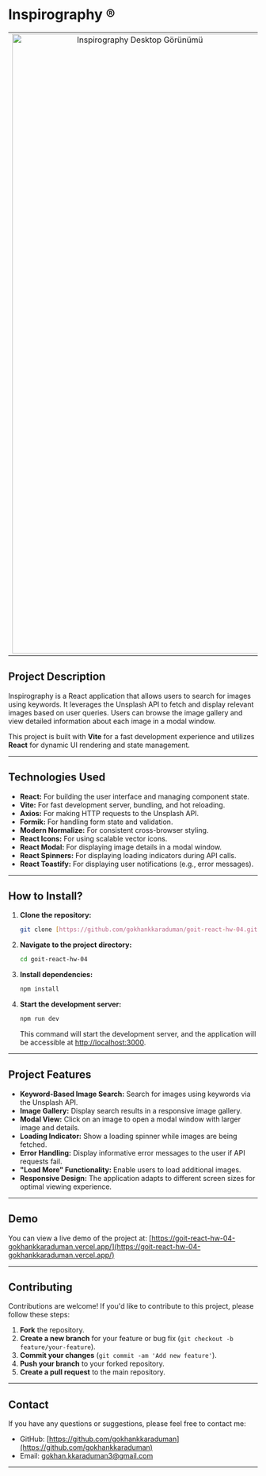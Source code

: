 # Inspirography ®

<table style="width:100%;">
  <tr>
    <td align="center" style="vertical-align: top;"><img src="./src/assets/page_Desktop.png" alt="Inspirography Desktop Görünümü" width="500" height="1250"></td>
    <td align="center" style="vertical-align: top;"><img src="./src/assets/page_Tablet.png" alt="Inspirography Tablet Görünümü" width="500" height="1250"></td>
    <td align="center" style="vertical-align: top;"><img src="./src/assets/page_Mobile.png" alt="Inspirography Mobil Görünümü" width="150" height="1250"></td>
  </tr>
</table>

## Project Description

Inspirography is a React application that allows users to search for images using keywords. It leverages the Unsplash API to fetch and display relevant images based on user queries. Users can browse the image gallery and view detailed information about each image in a modal window.

This project is built with **Vite** for a fast development experience and utilizes **React** for dynamic UI rendering and state management.

---

## Technologies Used

-   **React:** For building the user interface and managing component state.
-   **Vite:** For fast development server, bundling, and hot reloading.
-   **Axios:** For making HTTP requests to the Unsplash API.
-   **Formik:** For handling form state and validation.
-   **Modern Normalize:** For consistent cross-browser styling.
-   **React Icons:** For using scalable vector icons.
-   **React Modal:** For displaying image details in a modal window.
-   **React Spinners:** For displaying loading indicators during API calls.
-   **React Toastify:** For displaying user notifications (e.g., error messages).

---

## How to Install?

1.  **Clone the repository:**

    ```bash
    git clone [https://github.com/gokhankkaraduman/goit-react-hw-04.git](https://www.google.com/search?q=https://github.com/gokhankkaraduman/goit-react-hw-04.git)
    ```

2.  **Navigate to the project directory:**

    ```bash
    cd goit-react-hw-04
    ```

3.  **Install dependencies:**

    ```bash
    npm install
    ```

4.  **Start the development server:**

    ```bash
    npm run dev
    ```

    This command will start the development server, and the application will be accessible at [http://localhost:3000](http://localhost:3000).

---

## Project Features

-   **Keyword-Based Image Search:** Search for images using keywords via the Unsplash API.
-   **Image Gallery:** Display search results in a responsive image gallery.
-   **Modal View:** Click on an image to open a modal window with larger image and details.
-   **Loading Indicator:** Show a loading spinner while images are being fetched.
-   **Error Handling:** Display informative error messages to the user if API requests fail.
-   **"Load More" Functionality:** Enable users to load additional images.
-   **Responsive Design:** The application adapts to different screen sizes for optimal viewing experience.

---

## Demo

You can view a live demo of the project at: [https://goit-react-hw-04-gokhankkaraduman.vercel.app/](https://goit-react-hw-04-gokhankkaraduman.vercel.app/)

---

## Contributing

Contributions are welcome! If you'd like to contribute to this project, please follow these steps:

1.  **Fork** the repository.
2.  **Create a new branch** for your feature or bug fix (`git checkout -b feature/your-feature`).
3.  **Commit your changes** (`git commit -am 'Add new feature'`).
4.  **Push your branch** to your forked repository.
5.  **Create a pull request** to the main repository.

---

## Contact

If you have any questions or suggestions, please feel free to contact me:

-   GitHub: [https://github.com/gokhankkaraduman](https://github.com/gokhankkaraduman)
-   Email: gokhan.kkaraduman3@gmail.com

---

